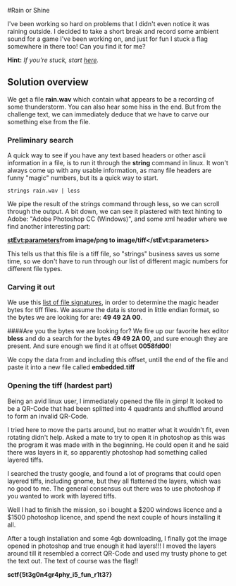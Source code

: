 #Rain or Shine

I've been working so hard on problems that I didn't even notice it was raining outside. I decided to take a short break and record some ambient sound for a game I've been working on, and just for fun I stuck a flag somewhere in there too! Can you find it for me?

**Hint:** *If you're stuck, start [here](https://en.wikipedia.org/wiki/Steganography).*

## Solution overview

We get a file **rain.wav** which contain what appears to be a recording of some thunderstorm. You can also hear some hiss in the end. But from the challenge text, we can immediately deduce that we have to carve our something else from the file.

### Preliminary search

A quick way to see if you have any text based headers or other ascii information in a file, is to run it through the **string** command in linux. It won't always come up with any usable information, as many file headers are funny "magic" numbers, but its a quick way to start.

`strings rain.wav | less`

We pipe the result of the strings command through less, so we can scroll through the output. A bit down, we can see it plastered with text hinting to Adobe: "Adobe Photoshop CC (Windows)", and some xml header where we find another interesting part:

**<stEvt:parameters>from image/png to image/tiff</stEvt:parameters>**

This tells us that this file is a tiff file, so "strings" business  saves us some time, so we don't have to run through our list of different magic numbers for different file types.

### Carving it out

We use this [list of file signatures](https://en.wikipedia.org/wiki/List_of_file_signatures), in order to determine the magic header bytes for tiff files. We assume the data is stored in little endian format, so the bytes we are looking for are: **49 49 2A 00**.

####Are you the bytes we are looking for?
We fire up our favorite hex editor **bless** and do a search for the bytes **49 49 2A 00**, and sure enough they are present. And sure enough we find it at offset **0058fd00**!

We copy the data from and including this offset, untill the end of the file and paste it into a new file called **embedded.tiff**

### Opening the tiff (hardest part)
Being an avid linux user, I immediately opened the file in gimp! It looked to be a QR-Code that had been splitted into 4 quadrants and shuffled around to form an invalid QR-Code.

I tried here to move the parts around, but no matter what it wouldn't fit, even rotating didn't help. Asked a mate to try to open it in photoshop as this was the program it was made with in the beginning. He could open it and he said there was layers in it, so apparently photoshop had something called layered tiffs.

I searched the trusty google, and found a lot of programs that could open layered tiffs, including gnome, but they all flattened the layers, which was no good to me. The general consensus out there was to use photoshop if you wanted to work with layered tiffs.

Well I had to finish the mission, so i bought a $200 windows licence and a $1500 photoshop licence, and spend the next couple of hours installing it all.

After a tough installation and some 4gb downloading, I finally got the image opened in photoshop and true enough it had layers!!! I moved the layers around till it resembled a correct QR-Code and used my trusty phone to get the text out. The text of course was the flag!!

**sctf{5t3g0n4gr4phy_i5_fun_r1t3?}**
